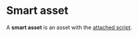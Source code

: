 # Smart asset

A **smart asset** is an asset with the [attached script](/blockchain/asset-script.md).
